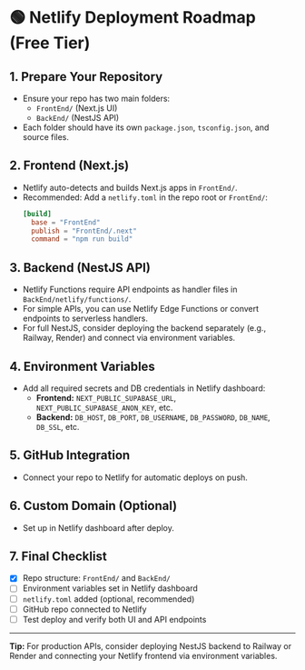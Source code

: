 # 🟢 Netlify Deployment Roadmap (Free Tier)

## 1. Prepare Your Repository

- Ensure your repo has two main folders:
  - `FrontEnd/` (Next.js UI)
  - `BackEnd/` (NestJS API)
- Each folder should have its own `package.json`, `tsconfig.json`, and source files.

## 2. Frontend (Next.js)

- Netlify auto-detects and builds Next.js apps in `FrontEnd/`.
- Recommended: Add a `netlify.toml` in the repo root or `FrontEnd/`:
  ```toml
  [build]
    base = "FrontEnd"
    publish = "FrontEnd/.next"
    command = "npm run build"
  ```

## 3. Backend (NestJS API)

- Netlify Functions require API endpoints as handler files in `BackEnd/netlify/functions/`.
- For simple APIs, you can use Netlify Edge Functions or convert endpoints to serverless handlers.
- For full NestJS, consider deploying the backend separately (e.g., Railway, Render) and connect via environment variables.

## 4. Environment Variables

- Add all required secrets and DB credentials in Netlify dashboard:
  - **Frontend:** `NEXT_PUBLIC_SUPABASE_URL`, `NEXT_PUBLIC_SUPABASE_ANON_KEY`, etc.
  - **Backend:** `DB_HOST`, `DB_PORT`, `DB_USERNAME`, `DB_PASSWORD`, `DB_NAME`, `DB_SSL`, etc.

## 5. GitHub Integration

- Connect your repo to Netlify for automatic deploys on push.

## 6. Custom Domain (Optional)

- Set up in Netlify dashboard after deploy.

## 7. Final Checklist

- [x] Repo structure: `FrontEnd/` and `BackEnd/`  <!-- Step 1 complete -->
- [ ] Environment variables set in Netlify dashboard
- [ ] `netlify.toml` added (optional, recommended)
- [ ] GitHub repo connected to Netlify
- [ ] Test deploy and verify both UI and API endpoints

---

**Tip:** For production APIs, consider deploying NestJS backend to Railway or Render and connecting your Netlify frontend via environment variables.

